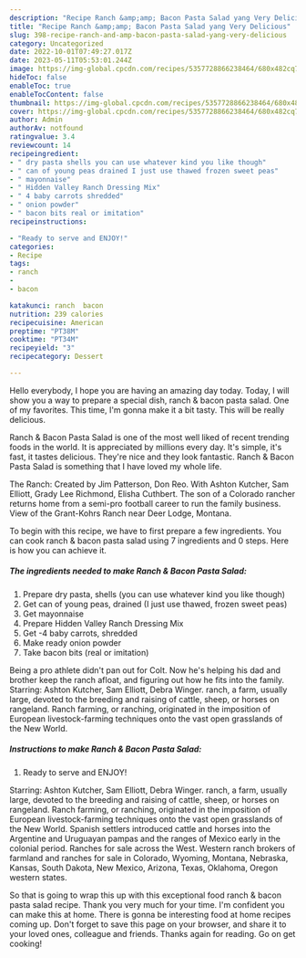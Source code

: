 ```yaml
---
description: "Recipe Ranch &amp;amp; Bacon Pasta Salad yang Very Delicious"
title: "Recipe Ranch &amp;amp; Bacon Pasta Salad yang Very Delicious"
slug: 398-recipe-ranch-and-amp-bacon-pasta-salad-yang-very-delicious
category: Uncategorized
date: 2022-10-01T07:49:27.017Z
date: 2023-05-11T05:53:01.244Z
image: https://img-global.cpcdn.com/recipes/5357728866238464/680x482cq70/ranch-bacon-pasta-salad-recipe-main-photo.jpg
hideToc: false
enableToc: true
enableTocContent: false
thumbnail: https://img-global.cpcdn.com/recipes/5357728866238464/680x482cq70/ranch-bacon-pasta-salad-recipe-main-photo.jpg
cover: https://img-global.cpcdn.com/recipes/5357728866238464/680x482cq70/ranch-bacon-pasta-salad-recipe-main-photo.jpg
author: Admin
authorAv: notfound
ratingvalue: 3.4
reviewcount: 14
recipeingredient:
- " dry pasta shells you can use whatever kind you like though"
- " can of young peas drained I just use thawed frozen sweet peas"
- " mayonnaise"
- " Hidden Valley Ranch Dressing Mix"
- " 4 baby carrots shredded"
- " onion powder"
- " bacon bits real or imitation"
recipeinstructions:

- "Ready to serve and ENJOY!"
categories:
- Recipe
tags:
- ranch
- 
- bacon

katakunci: ranch  bacon 
nutrition: 239 calories
recipecuisine: American
preptime: "PT38M"
cooktime: "PT34M"
recipeyield: "3"
recipecategory: Dessert

---
```



Hello everybody, I hope you are having an amazing day today. Today, I will show you a way to prepare a special dish, ranch &amp; bacon pasta salad. One of my favorites. This time, I'm gonna make it a bit tasty. This will be really delicious.

Ranch &amp; Bacon Pasta Salad is one of the most well liked of recent trending foods in the world. It is appreciated by millions every day. It's simple, it's fast, it tastes delicious. They're nice and they look fantastic. Ranch &amp; Bacon Pasta Salad is something that I have loved my whole life.

The Ranch: Created by Jim Patterson, Don Reo. With Ashton Kutcher, Sam Elliott, Grady Lee Richmond, Elisha Cuthbert. The son of a Colorado rancher returns home from a semi-pro football career to run the family business. View of the Grant-Kohrs Ranch near Deer Lodge, Montana.


To begin with this recipe, we have to first prepare a few ingredients. You can cook ranch &amp; bacon pasta salad using 7 ingredients and 0 steps. Here is how you can achieve it.

<!--inarticleads1-->

##### The ingredients needed to make Ranch &amp; Bacon Pasta Salad:

1. Prepare  dry pasta, shells (you can use whatever kind you like though)
1. Get  can of young peas, drained (I just use thawed, frozen sweet peas)
1. Get  mayonnaise
1. Prepare  Hidden Valley Ranch Dressing Mix
1. Get  -4 baby carrots, shredded
1. Make ready  onion powder
1. Take  bacon bits (real or imitation)


Being a pro athlete didn&#39;t pan out for Colt. Now he&#39;s helping his dad and brother keep the ranch afloat, and figuring out how he fits into the family. Starring: Ashton Kutcher, Sam Elliott, Debra Winger. ranch, a farm, usually large, devoted to the breeding and raising of cattle, sheep, or horses on rangeland. Ranch farming, or ranching, originated in the imposition of European livestock-farming techniques onto the vast open grasslands of the New World. 

<!--inarticleads2-->

##### Instructions to make Ranch &amp; Bacon Pasta Salad:


1. Ready to serve and ENJOY!

Starring: Ashton Kutcher, Sam Elliott, Debra Winger. ranch, a farm, usually large, devoted to the breeding and raising of cattle, sheep, or horses on rangeland. Ranch farming, or ranching, originated in the imposition of European livestock-farming techniques onto the vast open grasslands of the New World. Spanish settlers introduced cattle and horses into the Argentine and Uruguayan pampas and the ranges of Mexico early in the colonial period. Ranches for sale across the West. Western ranch brokers of farmland and ranches for sale in Colorado, Wyoming, Montana, Nebraska, Kansas, South Dakota, New Mexico, Arizona, Texas, Oklahoma, Oregon western states. 

So that is going to wrap this up with this exceptional food ranch &amp; bacon pasta salad recipe. Thank you very much for your time. I'm confident you can make this at home. There is gonna be interesting food at home recipes coming up. Don't forget to save this page on your browser, and share it to your loved ones, colleague and friends. Thanks again for reading. Go on get cooking!
